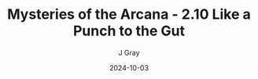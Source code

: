 ---
title: 'Mysteries of the Arcana - 2.10 Like a Punch to the Gut'
alt: 'Mysteries of the Arcana'
date: '2024-10-03'
author: 'J Gray'
artist: 'Keira'
---